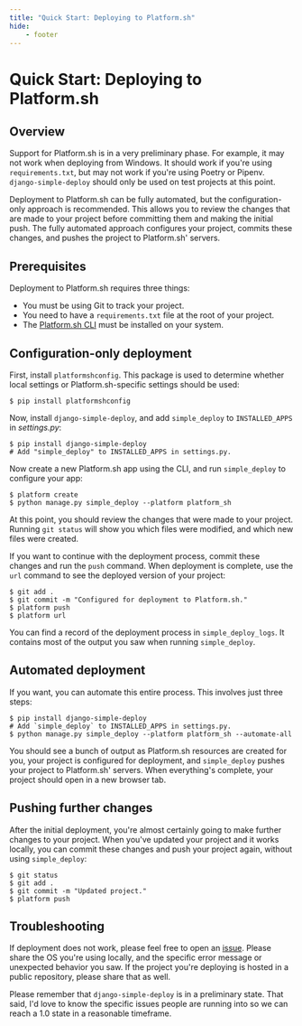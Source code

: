 ```yaml
---
title: "Quick Start: Deploying to Platform.sh"
hide:
    - footer
---
```


Quick Start: Deploying to Platform.sh
===

## Overview

Support for Platform.sh is in a very preliminary phase. For example, it may not work when deploying from Windows. It should work if you're using `requirements.txt`, but may not work if you're using Poetry or Pipenv. `django-simple-deploy` should only be used on test projects at this point.

Deployment to Platform.sh can be fully automated, but the configuration-only approach is recommended. This allows you to review the changes that are made to your project before committing them and making the initial push. The fully automated approach configures your project, commits these changes, and pushes the project to Platform.sh' servers.

## Prerequisites

Deployment to Platform.sh requires three things:

- You must be using Git to track your project.
- You need to have a `requirements.txt` file at the root of your project.
- The [Platform.sh CLI](https://docs.platform.sh/development/cli.html) must be installed on your system.

## Configuration-only deployment


First, install `platformshconfig`. This package is used to determine whether local settings or Platform.sh-specific settings should be used:

```
$ pip install platformshconfig
```

Now, install `django-simple-deploy`, and add `simple_deploy` to `INSTALLED_APPS` in *settings.py*:

```
$ pip install django-simple-deploy
# Add "simple_deploy" to INSTALLED_APPS in settings.py.
```

Now create a new Platform.sh app using the CLI, and run `simple_deploy` to configure your app:

```
$ platform create
$ python manage.py simple_deploy --platform platform_sh
```

At this point, you should review the changes that were made to your project. Running `git status` will show you which files were modified, and which new files were created.

If you want to continue with the deployment process, commit these changes and run the `push` command. When deployment is complete, use the `url` command to see the deployed version of your project:

```
$ git add .
$ git commit -m "Configured for deployment to Platform.sh."
$ platform push
$ platform url
```

You can find a record of the deployment process in `simple_deploy_logs`. It contains most of the output you saw when running `simple_deploy`.

## Automated deployment

If you want, you can automate this entire process. This involves just three steps:

```
$ pip install django-simple-deploy
# Add `simple_deploy` to INSTALLED_APPS in settings.py.
$ python manage.py simple_deploy --platform platform_sh --automate-all
```

You should see a bunch of output as Platform.sh resources are created for you, your project is configured for deployment, and `simple_deploy` pushes your project to Platform.sh' servers. When everything's complete, your project should open in a new browser tab.

## Pushing further changes

After the initial deployment, you're almost certainly going to make further changes to your project. When you've updated your project and it works locally, you can commit these changes and push your project again, without using `simple_deploy`:

```
$ git status
$ git add .
$ git commit -m "Updated project."
$ platform push
```

## Troubleshooting

If deployment does not work, please feel free to open an [issue](https://github.com/ehmatthes/django-simple-deploy/issues). Please share the OS you're  using locally, and the specific error message or unexpected behavior you saw. If the project you're deploying is hosted in a public repository, please share that as well.

Please remember that `django-simple-deploy` is in a preliminary state. That said, I'd love to know the specific issues people are running into so we can reach a 1.0 state in a reasonable timeframe.

